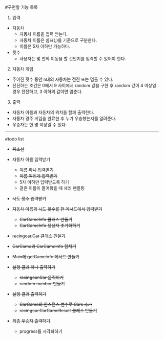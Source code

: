 #구현할 기능 목록

1. 입력
- 자동차
    - 자동차 이름을 입력 받는다.
    - 자동차 이름은 쉼표(,)를 기준으로 구분한다. 
    - 이름은 5자 이하만 가능하다.
- 횟수    
    - 사용자는 몇 번의 이동을 할 것인지를 입력할 수 있어야 한다.

2. 자동차 게임
- 주어진 횟수 동안 n대의 자동차는 전진 또는 멈출 수 있다.
- 전진하는 조건은 0에서 9 사이에서 random 값을 구한 후 random 값이 4 이상일 
경우 전진하고, 3 이하의 값이면 멈춘다.

3. 출력
- 자동차 이름과 자동차의 위치를 함께 출력한다. 
- 자동차 경주 게임을 완료한 후 누가 우승했는지를 알려준다. 
- 우승자는 한 명 이상일 수 있다.

---

#todo list
- ~~취소선~~

- 자동차 이름 입력받기
    - ~~이름 하나 입력받기~~
    - ~~이름 여러개 입력받기~~
    - 5자 이하만 입력받도록 하기
    - 같은 이름이 들어왔을 때 에러 핸들링
- ~~시도 횟수 입력받기~~
- ~~자동차 이름과 시도 횟수를 한 메서드에서 입력받기~~
    - ~~CarGameInfo 클래스 만들기~~
    - ~~CarGameInfo 생성자 초기화하기~~
- ~~racingcar.Car 클래스 만들기~~
- ~~CarGame과 CarGameInfo 합치기~~
- ~~Main에 getGameInfo 메서드 만들기~~
    
- ~~실행 결과 하나 출력하기~~
    - ~~racingcar.Car 움직이기~~
    - ~~random number 만들기~~
    
- ~~실행 결과 출력하기~~
    - ~~CarGame의 인스턴스 변수로 Cars 추가~~
    - ~~racingcar.CarGameResult 클래스 만들기~~
    
- ~~최종 우승자 출력하기~~
    - progress를 시각화하기 
